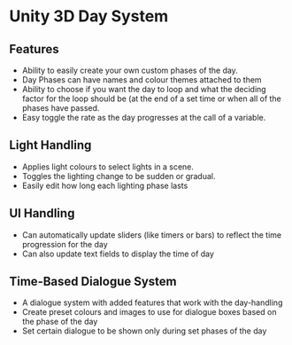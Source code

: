 # Unity 3D Day System
## Features
- Ability to easily create your own custom phases of the day.  
- Day Phases can have names and colour themes attached to them
- Ability to choose if you want the day to loop and what the deciding factor for the loop should be (at the end of a set time or when all of the phases have passed. 
- Easy toggle the rate as the day progresses at the call of a variable. 

## Light Handling    
- Applies light colours to select lights in a scene. 
- Toggles the lighting change to be sudden or gradual.
- Easily edit how long each lighting phase lasts

## UI Handling
- Can automatically update sliders (like timers or bars) to reflect the time progression for the day 
- Can also update text fields to display the time of day

## Time-Based Dialogue System
- A dialogue system with added features that work with the day-handling
- Create preset colours and images to use for dialogue boxes based on the phase of the day 
- Set certain dialogue to be shown only during set phases of the day



 
